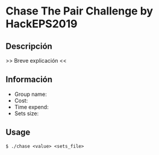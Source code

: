 # Chase The Pair Challenge by HackEPS2019

## Descripción
\>> Breve explicación <<

## Información
- Group name:
- Cost:
- Time expend:
- Sets size:

## Usage

```{bash}
$ ./chase <value> <sets_file>
```
